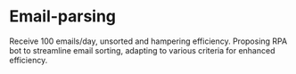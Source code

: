 # Email-parsing
Receive 100 emails/day, unsorted and hampering efficiency. Proposing RPA bot to streamline email sorting, adapting to various criteria for enhanced efficiency.
